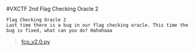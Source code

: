#VXCTF 2nd Flag Checking Oracle 2

```
Flag Checking Oracle 2
Last time there is a bug in our flag checking oracle. This time the bug is fixed, what can you do? Hahahaaa

````
>[fco_v2.0.py](fco_v2.0.py)
